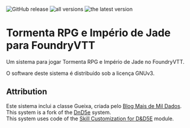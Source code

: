 ![GitHub release](https://img.shields.io/github/release-date/mclemente/fvtt-trpg)
![all versions](https://img.shields.io/github/downloads/mclemente/fvtt-trpg/total)
![the latest version](https://img.shields.io/github/downloads/mclemente/fvtt-trpg/latest/total)

# Tormenta RPG e Império de Jade para FoundryVTT

Um sistema para jogar Tormenta RPG e Império de Jade no FoundryVTT.

O software deste sistema é distribuído sob a licença GNUv3.

## Attribution

Este sistema inclui a classe Gueixa, criada pelo [Blog Mais de Mil Dados](http://maisdemildados.blogspot.com/2020/05/nova-classe-imperio-de-jade-gueixa-com.html).  
This system is a fork of the [DnD5e](https://gitlab.com/foundrynet/dnd5e) system.  
This system uses code of the [Skill Customization for D&D5E](https://github.com/schultzcole/FVTT-Skill-Customization-5e) module.
